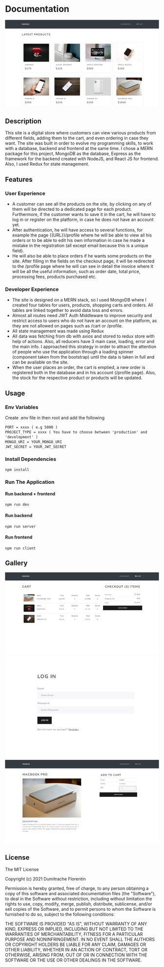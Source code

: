 # Documentation

![](./frontend/design/main_screen.png)

## Description

This site is a digital store where customers can view various products from different fields, adding them to the cart, and even ordering in case they want. The site was built in order to evolve my programming skills, to work with a database, backend and frontend at the same time. I chose a MERN package for this project, MongoDB as the database, Express as the framework for the backend created with NodeJS, and React JS for frontend.  Also, I used Redux for state management.



## Features

### User Experience

- A customer can see all the products on the site, by clicking on any of them will be directed to a dedicated page for each product. Furthermore, if the customer wants to save it in the cart, he will have to log in or register on the platform, in case he does not have an account yet. 
- After authentication, he will have access to several functions, for example the page {{URL}}/profile where he will be able to view all his orders or to be able to edit his own information in case he made a mistake in the registration (all except email because this is a unique field).
- He will also be able to place orders if he wants some products on the site. After filling in the fields on the checkout page, it will be redirected to the /profile page where he will can see in detail the invoice where it will be all the useful information, such as order date, total price, processing fees, products purchased etc.

### Developer Experience

- The site is designed on a MERN stack, so I used MongoDB where I created four tables for users, products, shopping carts and orders. All tables are linked together to avoid data loss and errors. 
- Almost all routes need JWT Auth Middleware to improve security and restrict access to users who do not have an account on the platform, as they are not allowed on pages such as /cart or /profile.
- All state management was made using Redux
- All data was fetching from db with axios and stored to redux store with help of actions. Also, all reducers have 3 main case, loading, error and the main info. I approached this strategy in order to attract the attention of people who use the application through a loading spinner (component taken from the bootstrap) until the data is taken in full and can be available on the site.
- When the user places an order, the cart is emptied, a new order is registered both in the database and in his account (/profile page). Also, the stock for the respective product or products will be updated.

## Usage

### Env Variables

Create .env file in then root and add the following

```
PORT = xxxx ( e.g 5000 )
PROJECT_TYPE = xxxx ( You have to choose between 'production' and 'development' )
MONGO_URI = YOUR_MONGO_URI
JWT_SECRET = YOUR_JWT_SECRET
```

### Install Dependencies

```
npm install
```

### Run The Application

#### Run backend + frontend
```
npm run dev 
```

#### Run backend
```
npm run server 
```

#### Run frontend
```
npm run client
```

## Gallery

![](./frontend/design/cart_screen.png)
![](./frontend/design/login_screen.png)
![](./frontend/design/specific_product_screen.png)

## License

The MIT License

Copyright (c) 2021 Dumitrache Florentin

Permission is hereby granted, free of charge, to any person obtaining a copy of this software and associated documentation files (the "Software"), to deal in the Software without restriction, including without limitation the rights to use, copy, modify, merge, publish, distribute, sublicense, and/or sell copies of the Software, and to permit persons to whom the Software is furnished to do so, subject to the following conditions:

THE SOFTWARE IS PROVIDED "AS IS", WITHOUT WARRANTY OF ANY KIND, EXPRESS OR IMPLIED, INCLUDING BUT NOT LIMITED TO THE WARRANTIES OF MERCHANTABILITY, FITNESS FOR A PARTICULAR PURPOSE AND NONINFRINGEMENT. IN NO EVENT SHALL THE AUTHORS OR COPYRIGHT HOLDERS BE LIABLE FOR ANY CLAIM, DAMAGES OR OTHER LIABILITY, WHETHER IN AN ACTION OF CONTRACT, TORT OR OTHERWISE, ARISING FROM, OUT OF OR IN CONNECTION WITH THE SOFTWARE OR THE USE OR OTHER DEALINGS IN THE SOFTWARE.
